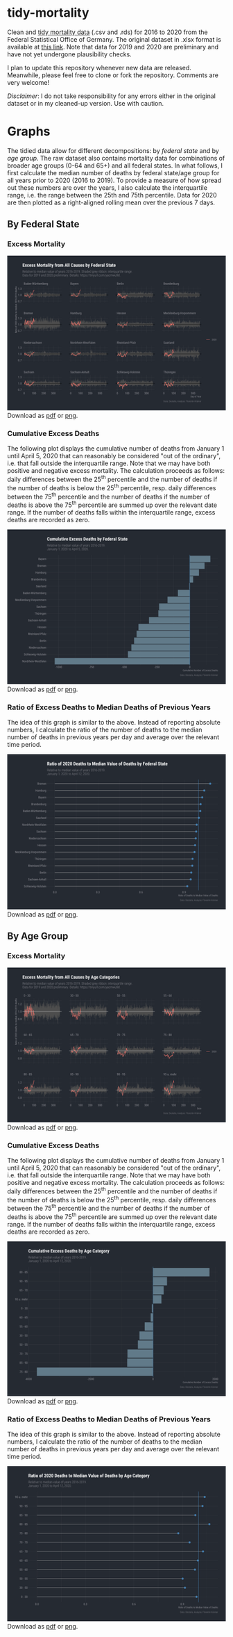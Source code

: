 # tidy-mortality

Clean and [tidy mortality data](data/tidy/) (.csv and .rds) for 2016 to 2020 from the Federal Statistical Office of Germany. The original dataset in .xlsx format is available at [this link](https://www.destatis.de/DE/Themen/Gesellschaft-Umwelt/Bevoelkerung/Sterbefaelle-Lebenserwartung/Tabellen/sonderauswertung-sterbefaelle.html?nn=209016). Note that data for 2019 and 2020 are preliminary and have not yet undergone plausibility checks.

I plan to update this repository whenever new data are released. Meanwhile, please feel free to clone or fork the repository. Comments are very welcome!

*Disclaimer*: I do not take responsibility for any errors either in the original dataset or in my cleaned-up version. Use with caution.

# Graphs

The tidied data allow for different decompositions: by *federal state* and by *age group*. The raw dataset also contains mortality data for combinations of broader age groups (0-64 and 65+) and all federal states. In what follows, I first calculate the median number of deaths by federal state/age group for all years prior to 2020 (2016 to 2019). To provide a measure of how spread out these numbers are over the years, I also calculate the interquartile range, i.e. the range between the 25th and 75th percentile. Data for 2020 are then plotted as a right-aligned rolling mean over the previous 7 days.

## By Federal State

### Excess Mortality

![Excess Mortality by Federal State Relative to Median of 2016 to 2019](graphs/excess_mortality_state_median.png)
Download as [pdf](graphs/excess_mortality_state_median.pdf) or [png](graphs/excess_mortality_state_median.png).

### Cumulative Excess Deaths

The following plot displays the cumulative number of deaths from January 1 until April 5, 2020 that can reasonably be considered "out of the ordinary", i.e. that fall outside the interquartile range. Note that we may have both positive and negative excess mortality. The calculation proceeds as follows: daily differences between the 25<sup>th</sup> percentile and the number of deaths if the number of deaths is below the 25<sup>th</sup> percentile, resp. daily differences between the 75<sup>th</sup> percentile and the number of deaths if the number of deaths is above the 75<sup>th</sup> percentile are summed up over the relevant date range. If the number of deaths falls within the interquartile range, excess deaths are recorded as zero.

![Cumulative Excess Deaths by Federal State Relative to Median of 2016 to 2019](graphs/cum_excess_mortality_state_median.png)
Download as [pdf](graphs/cum_excess_mortality_state_median.pdf) or [png](graphs/cum_excess_mortality_state_median.png).

### Ratio of Excess Deaths to Median Deaths of Previous Years

The idea of this graph is similar to the above. Instead of reporting absolute numbers, I calculate the ratio of the number of deaths to the median number of deaths in previous years per day and average over the relevant time period.

![Ratio of Deaths by Federal State Relative to Median of 2016 to 2019](graphs/ratio_excess_mortality_state_median.png)
Download as [pdf](graphs/ratio_excess_mortality_state_median.pdf) or [png](graphs/ratio_excess_mortality_state_median.png).

## By Age Group

### Excess Mortality

![Excess Mortality by Age Group Relative to Median of 2016 to 2019](graphs/excess_mortality_age_median.png)
Download as [pdf](graphs/excess_mortality_age_median.pdf) or [png](graphs/excess_mortality_age_median.png).

### Cumulative Excess Deaths

The following plot displays the cumulative number of deaths from January 1 until April 5, 2020 that can reasonably be considered "out of the ordinary", i.e. that fall outside the interquartile range. Note that we may have both positive and negative excess mortality. The calculation proceeds as follows: daily differences between the 25<sup>th</sup> percentile and the number of deaths if the number of deaths is below the 25<sup>th</sup> percentile, resp. daily differences between the 75<sup>th</sup> percentile and the number of deaths if the number of deaths is above the 75<sup>th</sup> percentile are summed up over the relevant date range. If the number of deaths falls within the interquartile range, excess deaths are recorded as zero.

![Cumulative Excess Deaths by Age Group Relative to Median of 2016 to 2019](graphs/cum_excess_mortality_age_median.png)
Download as [pdf](graphs/cum_excess_mortality_age_median.pdf) or [png](graphs/cum_excess_mortality_age_median.png).

### Ratio of Excess Deaths to Median Deaths of Previous Years

The idea of this graph is similar to the above. Instead of reporting absolute numbers, I calculate the ratio of the number of deaths to the median number of deaths in previous years per day and average over the relevant time period.

![Ratio of Deaths by Age Group Relative to Median of 2016 to 2019](graphs/ratio_excess_mortality_age_median.png)
Download as [pdf](graphs/ratio_excess_mortality_age_median.pdf) or [png](graphs/ratio_excess_mortality_age_median.png).